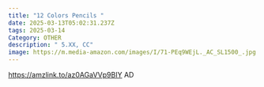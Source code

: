 ```yaml
---
title: "12 Colors Pencils "
date: 2025-03-13T05:02:31.237Z
tags: 2025-03-14
Category: OTHER
description: " 5.XX, CC"
image: https://m.media-amazon.com/images/I/71-PEq9WEjL._AC_SL1500_.jpg
---
```

https://amzlink.to/az0AGaVVp9BIY AD